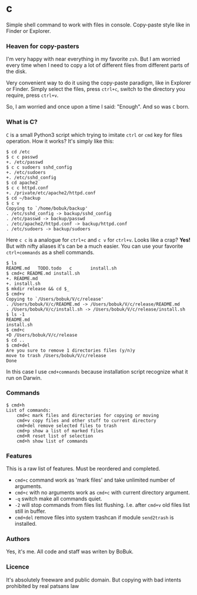 # c

Simple shell command to work with files in console. Copy-paste style like in Finder or Explorer.

### Heaven for copy-pasters

I'm very happy with near everything in my favorite `zsh`. But I am worried every time when I need to copy a lot of different files from different parts of the disk.

Very convenient way to do it using the copy-paste paradigm, like in Explorer or Finder. Simply select the files, press `ctrl+c`, switch to the directory you require, press `ctrl+v`.

So, I am worried and once upon a time I said: "Enough". And so was `C` born.

### What is C?

`C` is a small Python3 script which trying to imitate `ctrl` or `cmd` key for files operation. How it works? It's simply like this:

```shell
$ cd /etc
$ c c passwd
+. /etc/passwd
$ c c sudoers sshd_config
+. /etc/sudoers
+. /etc/sshd_config
$ cd apache2
$ c c httpd.conf
+. /private/etc/apache2/httpd.conf
$ cd ~/backup
$ c v
Copying to `/home/bobuk/backup'
. /etc/sshd_config -> backup/sshd_config
. /etc/passwd -> backup/passwd
. /etc/apache2/httpd.conf -> backup/httpd.conf
. /etc/sudoers -> backup/sudoers
```

Here `c c` is a analogue for `ctrl+c` and `c v` for `ctrl+v`. Looks like a crap? **Yes!** But with nifty aliases it's can be a much easier. You can use your favorite `ctrl+commands` as a shell commands.

```shell
$ ls
README.md   TODO.todo   c       install.sh
$ cmd+c README.md install.sh
+. README.md
+. install.sh
$ mkdir release && cd $_
$ cmd+v
Copying to `/Users/bobuk/V/c/release'
. /Users/bobuk/V/c/README.md -> /Users/bobuk/V/c/release/README.md
. /Users/bobuk/V/c/install.sh -> /Users/bobuk/V/c/release/install.sh
$ ls -1
README.md
install.sh
$ cmd+c
+D /Users/bobuk/V/c/release
$ cd ..
$ cmd+del
Are you sure to remove 1 directories files (y/n)y
move to trash /Users/bobuk/V/c/release
Done
```

In this case I use `cmd+commands` because installation script recognize what it run on Darwin.

### Commands

```shell
$ cmd+h
List of commands:
    cmd+c mark files and directories for copying or moving
    cmd+v copy files and other stuff to current directory
    cmd+del remove selected files to trash
    cmd+p show a list of marked files
    cmd+R reset list of selection
    cmd+h show list of commands
```

### Features

This is a raw list of features. Must be reordered and completed.

* `cmd+c` command work as 'mark files' and take unlimited number of arguments.
* `cmd+c` with no arguments work as `cmd+c` with current directory argument.
* `-q` switch make all commands quiet.
* `-2` will stop commands from files list flushing. I.e. after `cmd+v` old files list still in buffer.
* `cmd+del` remove files into system trashcan if module `send2trash` is installed.

### Authors

Yes, it's me. All code and staff was writen by BoBuk.

### Licence

It's absolutely freeware and public domain.
But copying with bad intents prohibited by real patsans law
